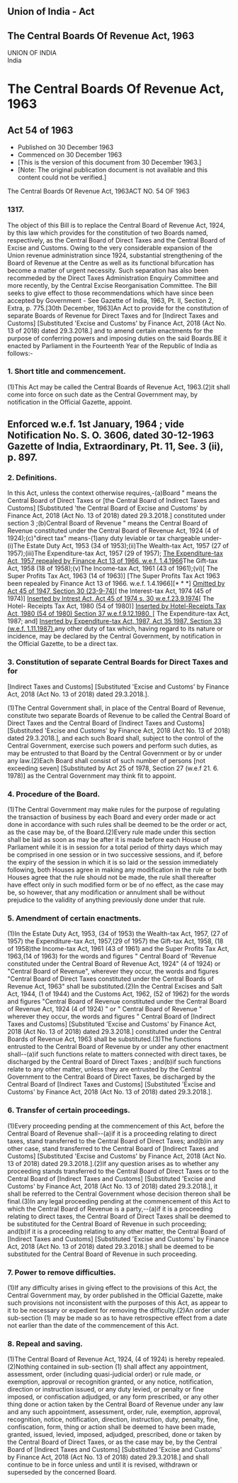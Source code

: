 ## Union of India - Act

## The Central Boards Of Revenue Act, 1963

UNION OF INDIA  
India

# The Central Boards Of Revenue Act, 1963

## Act 54 of 1963

  * Published on 30 December 1963 
  * Commenced on 30 December 1963 
  * [This is the version of this document from 30 December 1963.] 
  * [Note: The original publication document is not available and this content could not be verified.] 

The Central Boards Of Revenue Act, 1963ACT NO. 54 OF 1963

### 1317.

The object of this Bill is to replace the Central Board of Revenue Act, 1924,
by this law which provides for the constitution of two Boards named,
respectively, as the Central Board of Direct Taxes and the Central Board of
Excise and Customs. Owing to the very considerable expansion of the Union
revenue administration since 1924, substantial strengthening of the Board of
Revenue at the Centre as well as its functional bifurcation has become a
matter of urgent necessity. Such separation has also been recommeded by the
Direct Taxes Administration Enquiry Committee and more recently, by the
Central Excise Reorganisation Committee. The Bill seeks to give effect to
those recommendations which have since been accepted by Government - See
Gazette of India, 1963, Pt. II, Section 2, Extra, p. 775.[30th December,
1963]An Act to provide for the constitution of separate Boards of Revenue for
Direct Taxes and for [Indirect Taxes and Customs] [Substituted 'Excise and
Customs' by Finance Act, 2018 (Act No. 13 of 2018) dated 29.3.2018.] and to
amend certain enactments for the purpose of conferring powers and imposing
duties on the said Boards.BE it enacted by Parliament in the Fourteenth Year
of the Republic of India as follows:-

### 1. Short title and commencement.

(1)This Act may be called the Central Boards of Revenue Act, 1963.(2)it shall
come into force on such date as the Central Government may, by notification in
the Official Gazette, appoint.

Enforced w.e.f. 1st January, 1964 ; vide Notification No. S. O. 3606, dated
30-12-1963 Gazette of India, Extraordinary, Pt. 11, See. 3 (ii), p. 897.  
---  
  
### 2. Definitions.

In this Act, unless the context otherwise requires,-(a)Board " means the
Central Board of Direct Taxes or [the Central Board of Indirect Taxes and
Customs] [Substituted 'the Central Board of Excise and Customs' by Finance
Act, 2018 (Act No. 13 of 2018) dated 29.3.2018.] constituted under section 3
;(b)Central Board of Revenue " means the Central Board of Revenue constituted
under the Central Board of Revenue Act, 1924 (4 of 1924);(c)"direct tax"
means-(1)any duty leviable or tax chargeable under-(i)The Estate Duty Act,
1953 (34 of 1953);(ii)The Wealth-tax Act, 1957 (27 of 1957);(iii)The
Expenditure-tax Act, 1957 (29 of 1957); [The Expenditure-tax Act, 1957
repealed by Finance Act 13 of 1966. w.e.f. 1.4.1966](iv)The Gift-tax Act, 1958
(18 of 1958);(v)The Income-tax Act, 1961 (43 of 1961);(vi)[ The Super Profits
Tax Act, 1963 (14 of 1963)] [The Super Profits Tax Act 1963 been repealed by
Finance Act 13 of 1966. w.e.f. 1.4.1966][* * *] [Omitted by Act 45 of 1947,
Section 30 (23-9-74)](vii)[ the Interest-tax Act, 1974 (45 of 1974)] [Inserted
by Intrest Act, Act 45 of 1974 s. 30 w.e.f.23.9.1974](viii)[ The Hotel-
Receipts Tax Act, 1980 (54 of 1980)] [Inserted by Hotel-Receipts Tax Act, 1980
(54 of 1980) Section 37 w.e.f.9.12.1980. ](ix)[ The Expenditure-tax Act, 1987;
and] [Inserted by Expenditure-tax Act, 1987, Act 35 1987, Section 33 (w.e.f.
1.11.1987) ](2)any other duty of tax which, having regard to its nature or
incidence, may be declared by the Central Government, by notification in the
Official Gazette, to be a direct tax.

### 3. Constitution of separate Central Boards for Direct Taxes and for
[Indirect Taxes and Customs] [Substituted 'Excise and Customs' by Finance Act,
2018 (Act No. 13 of 2018) dated 29.3.2018.].

(1)The Central Government shall, in place of the Central Board of Revenue,
constitute two separate Boards of Revenue to be called the Central Board of
Direct Taxes and the Central Board of [Indirect Taxes and Customs]
[Substituted 'Excise and Customs' by Finance Act, 2018 (Act No. 13 of 2018)
dated 29.3.2018.], and each such Board shall, subject to the control of the
Central Government, exercise such powers and perform such duties, as may be
entrusted to that Board by the Central Government or by or under any
law.(2)Each Board shall consist of such number of persons [not exceeding
seven] [Substituted by Act 25 of 1978, Section 27 (w.e.f 21. 6. 1978)] as the
Central Government may think fit to appoint.

### 4. Procedure of the Board.

(1)The Central Government may make rules for the purpose of regulating the
transaction of business by each Board and every order made or act done in
accordance with such rules shall be deemed to be the order or act, as the case
may be, of the Board.(2)Every rule made under this section shall be laid as
soon as may be after it is made before each House of Parliament while it is in
session for a total period of thirty days which may be comprised in one
session or in two successive sessions, and if, before the expiry of the
session in which it is so laid or the session immediately following, both
Houses agree in making any modification in the rule or both Houses agree that
the rule should not be made, the rule shall thereafter have effect only in
such modified form or be of no effect, as the case may be, so however, that
any modification or annulment shall be without prejudice to the validity of
anything previously done under that rule.

### 5. Amendment of certain enactments.

(1)In the Estate Duty Act, 1953, (34 of 1953) the Wealth-tax Act, 1957, (27 of
1957) the Expenditure-tax Act, 1957,(29 of 1957) the Gift-tax Act, 1958, (18
of 1958)the Income-tax Act, 1961 (43 of 1961) and the Super Profits Tax Act,
1963,(14 of 1963) for the words and figures " Central Board of 'Revenue
constituted under the Central Board of Revenue Act, 1924" (4 of 1924) or
"Central Board of Revenue", wherever they occur, the words and figures
"Central Board of Direct Taxes constituted under the Central Boards of Revenue
Act, 1963" shall be substituted.(2)In the Central Excises and Salt Act, 1944,
(1 of 1944) and the Customs Act, 1962, (52 of 1962) for the words and figures
"Central Board of Revenue constituted under the Central Board of Revenue Act,
1924 (4 of 1924) " or " Central Board of Revenue " wherever they occur, the
words and figures " Central Board of [Indirect Taxes and Customs] [Substituted
'Excise and Customs' by Finance Act, 2018 (Act No. 13 of 2018) dated
29.3.2018.] constituted under the Central Boards of Revenue Act, 1963 shall be
substituted.(3)The functions entrusted to the Central Board of Revenue by or
under any other enactment shall--(a)if such functions relate to matters
connected with direct taxes, be discharged by the Central Board of Direct
Taxes ; and(b)if such functions relate to any other matter, unless they are
entrusted by the Central Government to the Central Board of Direct Taxes, be
discharged by the Central Board of [Indirect Taxes and Customs] [Substituted
'Excise and Customs' by Finance Act, 2018 (Act No. 13 of 2018) dated
29.3.2018.].

### 6. Transfer of certain proceedings.

(1)Every proceeding pending at the commencement of this Act, before the
Central Board of Revenue shall--(a)if it is a proceeding relating to direct
taxes, stand transferred to the Central Board of Direct Taxes; and(b)in any
other case, stand transferred to the Central Board of [Indirect Taxes and
Customs] [Substituted 'Excise and Customs' by Finance Act, 2018 (Act No. 13 of
2018) dated 29.3.2018.].(2)If any question arises as to whether any proceeding
stands transferred to the Central Board of Direct Taxes or to the Central
Board of [Indirect Taxes and Customs] [Substituted 'Excise and Customs' by
Finance Act, 2018 (Act No. 13 of 2018) dated 29.3.2018.], it shall be referred
to the Central Government whose decision thereon shall be final.(3)In any
legal proceeding pending at the commencement of this Act to which the Central
Board of Revenue is a party,--(a)if it is a proceeding relating to direct
taxes, the Central Board of Direct Taxes shall be deemed to be substituted for
the Central Board of Revenue in such proceeding; and(b)if it is a proceeding
relating to any other matter, the Central Board of [Indirect Taxes and
Customs] [Substituted 'Excise and Customs' by Finance Act, 2018 (Act No. 13 of
2018) dated 29.3.2018.] shall be deemed to be substituted for the Central
Board of Revenue in such proceeding.

### 7. Power to remove difficulties.

(1)If any difficulty arises in giving effect to the provisions of this Act,
the Central Government may, by order published in the Official Gazette, make
such provisions not inconsistent with the purposes of this Act, as appear to
it to be necessary or expedient for removing the difficulty.(2)An order under
sub-section (1) may be made so as to have retrospective effect from a date not
earlier than the date of the commencement of this Act.

### 8. Repeal and saving.

(1)The Central Board of Revenue Act, 1924, (4 of 1924) is hereby
repealed.(2)Nothing contained in sub-section (1) shall affect any appointment,
assessment, order (including quasi-judicial order) or rule made, or exemption,
approval or recognition granted, or any notice, notification, direction or
instruction issued, or any duty levied, or penalty or fine imposed, or
confiscation adjudged, or any form prescribed, or any other thing done or
action taken by the Central Board of Revenue under any law and any such
appointment, assessment, order, rule, exemption, approval, recognition,
notice, notification, direction, instruction, duty, penalty, fine,
confiscation, form, thing or action shall be deemed to have been made,
granted, issued, levied, imposed, adjudged, prescribed, done or taken by the
Central Board of Direct Taxes, or as the case may be, by the Central Board of
[Indirect Taxes and Customs] [Substituted 'Excise and Customs' by Finance Act,
2018 (Act No. 13 of 2018) dated 29.3.2018.] and shall continue to be in force
unless and until it is revised, withdrawn or superseded by the concerned
Board.

